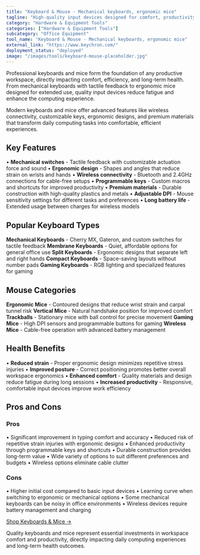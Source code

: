 ```yaml
---
title: "Keyboard & Mouse - Mechanical keyboards, ergonomic mice"
tagline: "High-quality input devices designed for comfort, productivity, and professional performance"
category: "Hardware & Equipment Tools"
categories: ["Hardware & Equipment Tools"]
subcategory: "Office Equipment"
tool_name: "Keyboard & Mouse - Mechanical keyboards, ergonomic mice"
external_link: "https://www.keychron.com/"
deployment_status: "deployed"
image: "/images/tools/keyboard-mouse-placeholder.jpg"
---
```


Professional keyboards and mice form the foundation of any productive workspace, directly impacting comfort, efficiency, and long-term health. From mechanical keyboards with tactile feedback to ergonomic mice designed for extended use, quality input devices reduce fatigue and enhance the computing experience.

Modern keyboards and mice offer advanced features like wireless connectivity, customizable keys, ergonomic designs, and premium materials that transform daily computing tasks into comfortable, efficient experiences.

## Key Features

• **Mechanical switches** - Tactile feedback with customizable actuation force and sound
• **Ergonomic design** - Shapes and angles that reduce strain on wrists and hands
• **Wireless connectivity** - Bluetooth and 2.4GHz connections for cable-free setups
• **Programmable keys** - Custom macros and shortcuts for improved productivity
• **Premium materials** - Durable construction with high-quality plastics and metals
• **Adjustable DPI** - Mouse sensitivity settings for different tasks and preferences
• **Long battery life** - Extended usage between charges for wireless models

## Popular Keyboard Types

**Mechanical Keyboards** - Cherry MX, Gateron, and custom switches for tactile feedback
**Membrane Keyboards** - Quiet, affordable options for general office use
**Split Keyboards** - Ergonomic designs that separate left and right hands
**Compact Keyboards** - Space-saving layouts without number pads
**Gaming Keyboards** - RGB lighting and specialized features for gaming

## Mouse Categories

**Ergonomic Mice** - Contoured designs that reduce wrist strain and carpal tunnel risk
**Vertical Mice** - Natural handshake position for improved comfort
**Trackballs** - Stationary mice with ball control for precise movement
**Gaming Mice** - High DPI sensors and programmable buttons for gaming
**Wireless Mice** - Cable-free operation with advanced battery management

## Health Benefits

• **Reduced strain** - Proper ergonomic design minimizes repetitive stress injuries
• **Improved posture** - Correct positioning promotes better overall workspace ergonomics
• **Enhanced comfort** - Quality materials and design reduce fatigue during long sessions
• **Increased productivity** - Responsive, comfortable input devices improve work efficiency

## Pros and Cons

### Pros
• Significant improvement in typing comfort and accuracy
• Reduced risk of repetitive strain injuries with ergonomic designs
• Enhanced productivity through programmable keys and shortcuts
• Durable construction provides long-term value
• Wide variety of options to suit different preferences and budgets
• Wireless options eliminate cable clutter

### Cons
• Higher initial cost compared to basic input devices
• Learning curve when switching to ergonomic or mechanical options
• Some mechanical keyboards can be noisy in office environments
• Wireless devices require battery management and charging

[Shop Keyboards & Mice →](https://www.keychron.com/)

Quality keyboards and mice represent essential investments in workspace comfort and productivity, directly impacting daily computing experiences and long-term health outcomes.